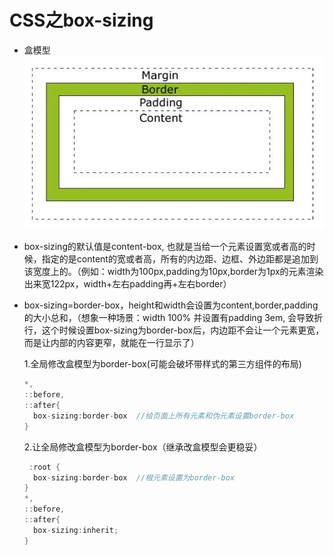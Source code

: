 # CSS之box-sizing
- 盒模型
<img src="../images/盒模型.png"></img>

- box-sizing的默认值是content-box, 也就是当给一个元素设置宽或者高的时候，指定的是content的宽或者高，所有的内边距、边框、外边距都是追加到该宽度上的。（例如：width为100px,padding为10px,border为1px的元素渲染出来宽122px，width+左右padding再+左右border）
  
- box-sizing=border-box，height和width会设置为content,border,padding的大小总和，（想象一种场景：width 100% 并设置有padding 3em, 会导致折行，这个时候设置box-sizing为border-box后，内边距不会让一个元素更宽，而是让内部的内容更窄，就能在一行显示了）
  
  1.全局修改盒模型为border-box(可能会破坏带样式的第三方组件的布局)
  ```c
  *,
  ::before,
  ::after{
    box-sizing:border-box  //给页面上所有元素和伪元素设置border-box
  }
  ```
  

  2.让全局修改盒模型为border-box（继承改盒模型会更稳妥）
  ```c
   :root {
    box-sizing:border-box  //根元素设置为border-box
  }
  *,
  ::before,
  ::after{
    box-sizing:inherit;
  }
  ```
 

